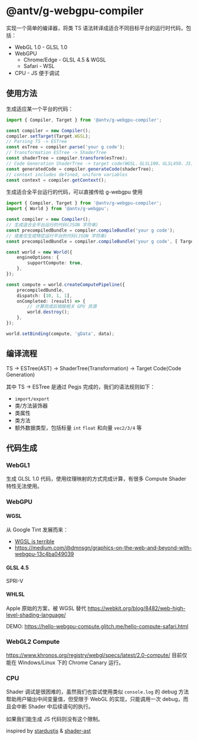 # @antv/g-webgpu-compiler

实现一个简单的编译器，将类 TS 语法转译成适合不同目标平台的运行时代码，包括：
* WebGL 1.0 - GLSL 1.0
* WebGPU
    - Chrome/Edge - GLSL 4.5 & WGSL
    - Safari - WSL
* CPU - JS 便于调试

## 使用方法

生成适应某一个平台的代码：
```typescript
import { Compiler, Target } from '@antv/g-webgpu-compiler';

const compiler = new Compiler();
compiler.setTarget(Target.WGSL);
// Parsing TS -> ESTree
const esTree = compiler.parse('your g code');
// Transformation ESTree -> ShaderTree
const shaderTree = compiler.transform(esTree);
// Code Generation ShaderTree -> target code(WGSL、GLSL100、GLSL450、JS)
const generatedCode = compiler.generateCode(shaderTree);
// context includes defined, uniform variables
const context = compiler.getContext();
```

生成适合全平台运行的代码，可以直接传给 g-webgpu 使用
```typescript
import { Compiler, Target } from '@antv/g-webgpu-compiler';
import { World } from '@antv/g-webgpu';

const compiler = new Compiler();
// 生成适合全平台运行的代码(JSON 字符串)
const precompiledBundle = compiler.compileBundle('your g code');
// 或者仅生成特定运行平台的代码(JSON 字符串)
const precompiledBundle = compiler.compileBundle('your g code', [ Target.WGSL ]);

const world = new World({
    engineOptions: {
        supportCompute: true,
    },
});

const compute = world.createComputePipeline({
    precompiledBundle,
    dispatch: [10, 1, 1],
    onCompleted: (result) => {
        // 计算完成后销毁相关 GPU 资源
        world.destroy();
    },
});

world.setBinding(compute, 'gData', data);

```

## 编译流程

TS -> ESTree(AST) -> ShaderTree(Transformation) -> Target Code(Code Generation)

其中 TS -> ESTree 是通过 Pegjs 完成的，我们的语法规则如下：
* `import/export`
* 类/方法装饰器
* 类属性
* 类方法
* 额外数据类型，包括标量 `int` `float` 和向量 `vec2/3/4` 等

## 代码生成

### WebGL1

生成 GLSL 1.0 代码，使用纹理映射的方式完成计算，有很多 Compute Shader 特性无法使用。

### WebGPU

#### WGSL

从 Google Tint 发展而来：
* [WGSL is terrible](https://github.com/gpuweb/gpuweb/issues/566)
* https://medium.com/@dmnsgn/graphics-on-the-web-and-beyond-with-webgpu-13c4ba049039

#### GLSL 4.5

SPRI-V

#### WHLSL

Apple 原始的方案，被 WGSL 替代
https://webkit.org/blog/8482/web-high-level-shading-language/

DEMO: https://hello-webgpu-compute.glitch.me/hello-compute-safari.html

### WebGL2 Compute

https://www.khronos.org/registry/webgl/specs/latest/2.0-compute/
目前仅能在 Windows/Linux 下的 Chrome Canary 运行。

### CPU

Shader 调试是很困难的，虽然我们也尝试使用类似 `console.log` 的 debug 方法帮助用户输出中间变量值，但受限于 WebGL 的实现，只能调用一次 debug，而且会中断 Shader 中后续语句的执行。

如果我们能生成 JS 代码则没有这个限制。

inspired by [stardustjs](https://github.com/stardustjs/stardust/tree/dev/packages/stardust-core/src/compiler)
& [shader-ast](https://github.com/thi-ng/umbrella/tree/develop/packages/shader-ast)

